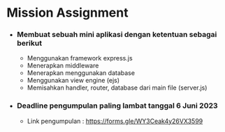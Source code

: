 # Mission Assignment

 - ### Membuat sebuah mini aplikasi dengan ketentuan sebagai berikut
    - Menggunakan framework express.js
    - Menerapkan middleware
    - Menerapkan menggunakan database
    - Menggunakan view engine (ejs)
    - Memisahkan handler, router, database dari main file (server.js)
 
 - ### Deadline pengumpulan paling lambat tanggal 6 Juni 2023
    - Link pengumpulan : https://forms.gle/WY3Ceak4y26VX3599
